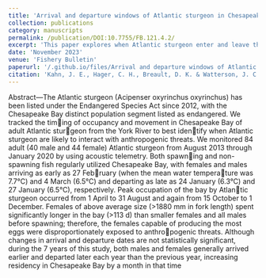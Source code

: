 ```yaml
---
title: 'Arrival and departure windows of Atlantic sturgeon in Chesapeake Bay in Virginia'
collection: publications
category: manuscripts
permalink: /publication/DOI:10.7755/FB.121.4.2/
excerpt: 'This paper explores when Atlantic sturgeon enter and leave the Chesapeake Bay. Within the bay, there is high sturgeon mortality due to shipping vessel strikes. Knowing the timing of sturgeon in and out of the bay may help with the conservation of these endangered species.'
date: 'November 2023'
venue: 'Fishery Bulletin'
paperurl: '/.github.io/files/Arrival and departure windows of Atlantic sturgeon in Chesapeake Bay in Virginia.pdf'
citation: 'Kahn, J. E., Hager, C. H., Breault, D. K. & Watterson, J. C. Arrival and departure windows of Atlantic sturgeon (Acipenser oxyrinchus oxyrinchus) in Chesapeake Bay in Virginia. Fishery Bulletin 121, 161–171 (2023). DOI:10.7755/FB.121.4.2'
---
```


Abstract—The Atlantic sturgeon (Acipenser oxyrinchus oxyrinchus) has been listed under the Endangered Species Act since 2012, with the Chesapeake Bay distinct 
population segment listed as endangered. We tracked the tim￾ing of occupancy and movement in Chesapeake Bay of adult Atlantic stur￾geon from the York River to 
best iden￾tify when Atlantic sturgeon are likely to interact with anthropogenic threats. We monitored 84 adult (40 male and 44 female) Atlantic sturgeon from 
August 2013 through January 2020 by using acoustic telemetry. Both spawn￾ing and non-spawning fish regularly utilized Chesapeake Bay, with females and males 
arriving as early as 27 Feb￾ruary (when the mean water tempera￾ture was 7.7°C) and 4 March (6.5°C) and departing as late as 24 January (6.3°C) and 27 January 
(6.5°C), respectively. Peak occupation of the bay by Atlan￾tic sturgeon occurred from 1 April to 31 August and again from 15 October to 1 December. Females of 
above average size (>1880 mm in fork length) spent significantly longer in the bay (>113 d) than smaller females and all males before spawning; therefore, the 
females capable of producing the most eggs were disproportionately exposed to anthro￾pogenic threats. Although changes in arrival and departure dates are not 
statistically significant, during the 7 years of this study, both males and females generally arrived earlier and departed later each year than the previous 
year, increasing residency in Chesapeake Bay by a month in that time

<br> <br> 


 
